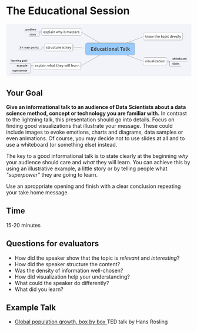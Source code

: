 
# The Educational Session

![](../../images/educational_talk.png)

## Your Goal

**Give an informational talk to an audience of Data Scientists about a data science method, concept or technology you are familiar with.** In contrast to the lightning talk, this presentation should go into details. Focus on finding good visualizations that illustrate your message. These could include images to evoke emotions, charts and diagrams, data samples or even animations. Of course, you may decide not to use slides at all and to use a whiteboard (or something else) instead.

The key to a good informational talk is to state clearly at the beginning *why* your audience should care and *what* they will learn. You can achieve this by using an illustrative example, a little story or by telling people what *"superpower"* they are going to learn.

Use an aproppriate opening and finish with a clear conclusion repeating your take home message.

## Time

15-20 minutes


## Questions for evaluators

* How did the speaker show that the topic is *relevant* and *interesting*?
* How did the speaker structure the content?
* Was the density of information well-chosen?
* How did visualization help your understanding?
* What could the speaker do differently?
* What did you learn?

## Example Talk

* [Global population growth, box by box ](https://www.youtube.com/watch?v=fTznEIZRkLg) TED talk by Hans Rosling
